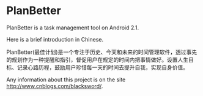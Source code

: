 PlanBetter
==========
PlanBetter is a task management tool on Android 2.1.

Here is a brief introduction in Chinese.

PlanBetter(最佳计划)是一个专注于历史、今天和未来的时间管理软件，透过事先的规划作为一种提醒和指引，督促用户在规定的时间内把事情做好。设置人生目标、记录心路历程，鼓励用户珍惜每一天的时间去提升自我，实现自身价值。



Any information about this project is on the site http://www.cnblogs.com/blacksword/.